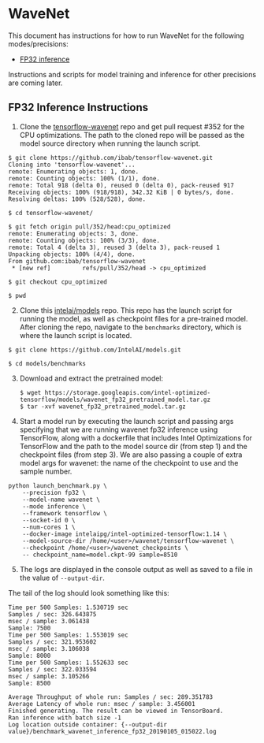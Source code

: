 # WaveNet

This document has instructions for how to run WaveNet for the following
modes/precisions:
* [FP32 inference](#fp32-inference-instructions)

Instructions and scripts for model training and inference
for other precisions are coming later.

## FP32 Inference Instructions

1. Clone the [tensorflow-wavenet](https://github.com/ibab/tensorflow-wavenet)
repo and get pull request #352 for the CPU optimizations.  The path to
the cloned repo will be passed as the model source directory when
running the launch script.

```
$ git clone https://github.com/ibab/tensorflow-wavenet.git
Cloning into 'tensorflow-wavenet'...
remote: Enumerating objects: 1, done.
remote: Counting objects: 100% (1/1), done.
remote: Total 918 (delta 0), reused 0 (delta 0), pack-reused 917
Receiving objects: 100% (918/918), 342.32 KiB | 0 bytes/s, done.
Resolving deltas: 100% (528/528), done.

$ cd tensorflow-wavenet/

$ git fetch origin pull/352/head:cpu_optimized
remote: Enumerating objects: 3, done.
remote: Counting objects: 100% (3/3), done.
remote: Total 4 (delta 3), reused 3 (delta 3), pack-reused 1
Unpacking objects: 100% (4/4), done.
From github.com:ibab/tensorflow-wavenet
 * [new ref]         refs/pull/352/head -> cpu_optimized

$ git checkout cpu_optimized

$ pwd
```

2. Clone this [intelai/models](https://github.com/intelai/models) repo.
This repo has the launch script for running the model, as well as
checkpoint files for a pre-trained model.  After cloning the repo,
navigate to the `benchmarks` directory, which is where the launch script
is located.

```
$ git clone https://github.com/IntelAI/models.git

$ cd models/benchmarks
```

3. Download and extract the pretrained model:
   ```
   $ wget https://storage.googleapis.com/intel-optimized-tensorflow/models/wavenet_fp32_pretrained_model.tar.gz
   $ tar -xvf wavenet_fp32_pretrained_model.tar.gz
   ```

4. Start a model run by executing the launch script and passing args
specifying that we are running wavenet fp32 inference using TensorFlow,
along with a dockerfile that includes Intel Optimizations for TensorFlow
and the path to the model source dir (from step 1) and the checkpoint
files (from step 3).  We are also passing a couple of extra model args
for wavenet: the name of the checkpoint to use and the sample number.

```
python launch_benchmark.py \
    --precision fp32 \
    --model-name wavenet \
    --mode inference \
    --framework tensorflow \
    --socket-id 0 \
    --num-cores 1 \
    --docker-image intelaipg/intel-optimized-tensorflow:1.14 \
    --model-source-dir /home/<user>/wavenet/tensorflow-wavenet \
    --checkpoint /home/<user>/wavenet_checkpoints \
    -- checkpoint_name=model.ckpt-99 sample=8510
```

5.  The logs are displayed in the console output as well as saved to a
file in the value of `--output-dir`.

The tail of the log should look something like this:

```
Time per 500 Samples: 1.530719 sec
Samples / sec: 326.643875
msec / sample: 3.061438
Sample: 7500
Time per 500 Samples: 1.553019 sec
Samples / sec: 321.953602
msec / sample: 3.106038
Sample: 8000
Time per 500 Samples: 1.552633 sec
Samples / sec: 322.033594
msec / sample: 3.105266
Sample: 8500

Average Throughput of whole run: Samples / sec: 289.351783
Average Latency of whole run: msec / sample: 3.456001
Finished generating. The result can be viewed in TensorBoard.
Ran inference with batch size -1
Log location outside container: {--output-dir value}/benchmark_wavenet_inference_fp32_20190105_015022.log
```
